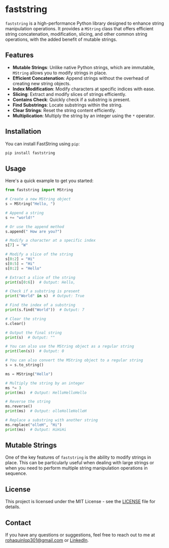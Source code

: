 # faststring

`faststring` is a high-performance Python library designed to enhance string manipulation operations. It provides a `MString` class that offers efficient string concatenation, modification, slicing, and other common string operations, with the added benefit of mutable strings.

## Features

- **Mutable Strings**: Unlike native Python strings, which are immutable, `MString` allows you to modify strings in place.
- **Efficient Concatenation**: Append strings without the overhead of creating new string objects.
- **Index Modification**: Modify characters at specific indices with ease.
- **Slicing**: Extract and modify slices of strings efficiently.
- **Contains Check**: Quickly check if a substring is present.
- **Find Substrings**: Locate substrings within the string.
- **Clear Strings**: Reset the string content efficiently.
- **Multiplication**: Multiply the string by an integer using the `*` operator.

## Installation

You can install FastString using `pip`:

```sh
pip install faststring
```

## Usage

Here's a quick example to get you started:

```python
from faststring import MString

# Create a new MString object
s = MString("Hello, ")

# Append a string
s += "world!"

# Or use the append method
s.append(" How are you?")

# Modify a character at a specific index
s[7] = "W"

# Modify a slice of the string
s[0:2] = "Hi"
s[0:5] = "Hi"
s[0:2] = "Hello"

# Extract a slice of the string
print(s[0:6])  # Output: Hello,

# Check if a substring is present
print("World" in s)  # Output: True

# Find the index of a substring
print(s.find("World"))  # Output: 7

# Clear the string
s.clear()

# Output the final string
print(s)  # Output: ""

# You can also use the MString object as a regular string
print(len(s))  # Output: 0

# You can also convert the MString object to a regular string
s = s.to_string()

ms = MString("Hello")

# Multiply the string by an integer
ms *= 3
print(ms)  # Output: HelloHelloHello

# Reverse the string
ms.reverse()
print(ms)  # Output: olleHolleHolleH

# Replace a substring with another string
ms.replace("olleH", "Hi")
print(ms)  # Output: HiHiHi
```

## Mutable Strings

One of the key features of `faststring` is the ability to modify strings in place. This can be particularly useful when dealing with large strings or when you need to perform multiple string manipulation operations in sequence.

## License

This project is licensed under the MIT License - see the [LICENSE](LICENSE) file for details.

## Contact

If you have any questions or suggestions, feel free to reach out to me at [rohaquinlop301@gmail.com](mailto:rohaquinlop301@gmail.com) or [LinkedIn](https://www.linkedin.com/in/robin-hafid/).
